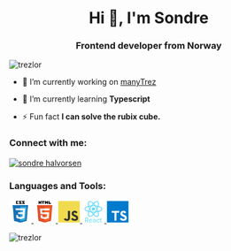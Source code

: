 <h1 align="center">Hi 👋, I'm Sondre</h1>
<h3 align="center">Frontend developer from Norway</h3>

<p align="left"> <img src="https://komarev.com/ghpvc/?username=trezlor&label=Profile%20views&color=0e75b6&style=flat" alt="trezlor" /> </p>

- 🔭 I’m currently working on [manyTrez](https://github.com/Trezlor/manyTrez)

- 🌱 I’m currently learning **Typescript**

- ⚡ Fun fact **I can solve the rubix cube.**

<h3 align="left">Connect with me:</h3>
<p align="left">
<a href="https://linkedin.com/in/sondre halvorsen" target="blank"><img align="center" src="https://raw.githubusercontent.com/rahuldkjain/github-profile-readme-generator/master/src/images/icons/Social/linked-in-alt.svg" alt="sondre halvorsen" height="30" width="40" /></a>
</p>

<h3 align="left">Languages and Tools:</h3>
<p align="left"> <a href="https://www.w3schools.com/css/" target="_blank" rel="noreferrer"> <img src="https://raw.githubusercontent.com/devicons/devicon/master/icons/css3/css3-original-wordmark.svg" alt="css3" width="40" height="40"/> </a> <a href="https://www.w3.org/html/" target="_blank" rel="noreferrer"> <img src="https://raw.githubusercontent.com/devicons/devicon/master/icons/html5/html5-original-wordmark.svg" alt="html5" width="40" height="40"/> </a> <a href="https://developer.mozilla.org/en-US/docs/Web/JavaScript" target="_blank" rel="noreferrer"> <img src="https://raw.githubusercontent.com/devicons/devicon/master/icons/javascript/javascript-original.svg" alt="javascript" width="40" height="40"/> </a> <a href="https://reactjs.org/" target="_blank" rel="noreferrer"> <img src="https://raw.githubusercontent.com/devicons/devicon/master/icons/react/react-original-wordmark.svg" alt="react" width="40" height="40"/> </a> <a href="https://www.typescriptlang.org/" target="_blank" rel="noreferrer"> <img src="https://raw.githubusercontent.com/devicons/devicon/master/icons/typescript/typescript-original.svg" alt="typescript" width="40" height="40"/> </a> </p>

<p><img align="center" src="https://github-readme-stats.vercel.app/api/top-langs?username=trezlor&show_icons=true&locale=en&layout=compact" alt="trezlor" /></p>

